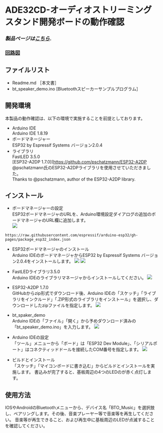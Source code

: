 # ADE32CD-オーディオストリーミングスタンド開発ボードの動作確認

### *製品ページは[こちら](http://bit-trade-one.co.jp/ADE32CD)*.

### [回路図](https://github.com/bit-trade-one/RasPi-Zero-One-Series/blob/master/3rd/ADE32CD/Schematics/ADE32CM_V1.1_Schematics.pdf)

## ファイルリスト
- Readme.md             ［本文書］
- bt_speaker_demo.ino    [Bluetoothスピーカーサンプルプログラム］

## 開発環境
本製品の動作確認は、以下の環境で実施することを前提としております。
- Arduino IDE<BR>
  Arduino IDE 1.8.19
- ボードマネージャー<BR>
ESP32 by Espressif Systems バージョン2.0.4
- ライブラリ<BR>
FastLED 3.5.0<BR>
[ESP32-A2DP 1.7.0](https://github.com/pschatzmann/ESP32-A2DP<BR>
@pschatzmann氏のESP32-A2DPライブラリを使用させていただきました。<BR>
Thanks to @pschatzmann, author of the ESP32-A2DP library.


## インストール
- ボードマネージャーの設定<BR>
ESP32ボードマネージャのURLを、Arduino環境設定ダイアログの追加のボードマネージャのURL欄に追加します。<BR>
![](./img/%20%20%20README2022-07-12-09-28-24.png)
```
https://raw.githubusercontent.com/espressif/arduino-esp32/gh-pages/package_esp32_index.json
```

- ESP32ボードマネージャのインストール<BR>
Arduino IDEのボードマネージャからESP32 by Espressif Systems バージョン2.0.4をインストールします。
![](./img/%20%20%20README2022-07-12-09-40-08.png)
![](./img/%20%20%20README2022-07-12-09-31-34.png)

- FastLEDライブラリ3.5.0<BR> 
Arduino IDEのライブラリマネージャからインストールしてください。
![](./img/%20%20%20Readme2022-06-21-16-22-53.png)

- ESP32-A2DP 1.7.0<BR>
GitHubからzip形式でダウンロード後、Arduino IDEの「スケッチ」「ライブラリをインクルード」「.ZIP形式のライブラリをインストール」を選択し、ダウンロードしたzipファイルを指定します。
![](./img/%20%20%20Readme2022-06-21-16-23-53.png)

- bt_spaker_demo<BR>
Arduino IDEの「ファイル」「開く」から予めダウンロード済みの「bt_speaker_demo.ino」を入力します。
![](./img/%20%20%20Readme2022-06-21-16-35-54.png)

- Arduino IDEの設定<BR>
「ツール」メニューから「ボード」は「ESP32 Dev Module」、「シリアルポート」はコネクティッドドールを接続したCOM番号を指定します。
![](./img/%20%20%20Readme2022-06-21-16-39-11.png)

- ビルドとインストール<BR>
「スケッチ」「マイコンボードに書き込む」からビルドとインストールを実施します。
書込みが完了すると、基板周辺の4つのLEDのが赤く点灯します。

## 使用方法
IOSやAndroidのBluetoothメニューから、デバイス名「BTO_Music」を選択肢し、ペアリングします。その後、音楽プレーヤー等で音楽等を再生してください。
音楽等が再生できること、および再生中に基板周辺のLEDが点滅することを確認してください。 
